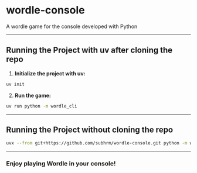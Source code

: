 # wordle-console

A wordle game for the console developed with Python

---
## Running the Project with uv after cloning the repo

1. **Initialize the project with uv:**

```sh
uv init
```

2. **Run the game:**

```sh
uv run python -m wordle_cli
```
---
## Running the Project without cloning the repo

```sh
uvx --from git+https://github.com/subhrm/wordle-console.git python -m wordle_cli
```
---

### Enjoy playing Wordle in your console!
